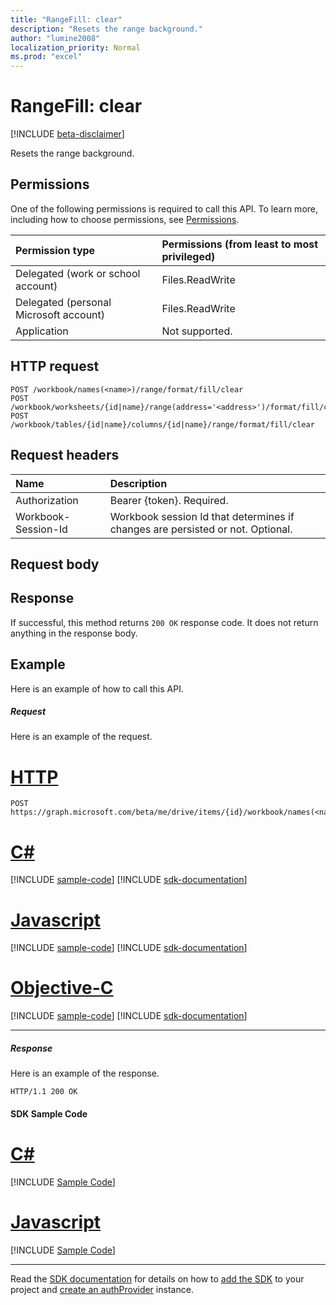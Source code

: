 ```yaml
---
title: "RangeFill: clear"
description: "Resets the range background."
author: "lumine2008"
localization_priority: Normal
ms.prod: "excel"
---
```


# RangeFill: clear

[!INCLUDE [beta-disclaimer](../../includes/beta-disclaimer.md)]

Resets the range background.
## Permissions
One of the following permissions is required to call this API. To learn more, including how to choose permissions, see [Permissions](/graph/permissions-reference).

|Permission type      | Permissions (from least to most privileged)              |
|:--------------------|:---------------------------------------------------------|
|Delegated (work or school account) | Files.ReadWrite    |
|Delegated (personal Microsoft account) | Files.ReadWrite    |
|Application | Not supported. |

## HTTP request
<!-- { "blockType": "ignored" } -->
```http
POST /workbook/names(<name>)/range/format/fill/clear
POST /workbook/worksheets/{id|name}/range(address='<address>')/format/fill/clear
POST /workbook/tables/{id|name}/columns/{id|name}/range/format/fill/clear

```
## Request headers
| Name       | Description|
|:---------------|:----------|
| Authorization  | Bearer {token}. Required. |
| Workbook-Session-Id  | Workbook session Id that determines if changes are persisted or not. Optional.|

## Request body

## Response

If successful, this method returns `200 OK` response code. It does not return anything in the response body.

## Example
Here is an example of how to call this API.
##### Request
Here is an example of the request.

# [HTTP](#tab/http)
<!-- {
  "blockType": "request",
  "name": "rangefill_clear"
}-->
```http
POST https://graph.microsoft.com/beta/me/drive/items/{id}/workbook/names(<name>)/range/format/fill/clear
```
# [C#](#tab/csharp)
[!INCLUDE [sample-code](../includes/snippets/csharp/rangefill-clear-csharp-snippets.md)]
[!INCLUDE [sdk-documentation](../includes/snippets/snippets-sdk-documentation-link.md)]

# [Javascript](#tab/javascript)
[!INCLUDE [sample-code](../includes/snippets/javascript/rangefill-clear-javascript-snippets.md)]
[!INCLUDE [sdk-documentation](../includes/snippets/snippets-sdk-documentation-link.md)]

# [Objective-C](#tab/objc)
[!INCLUDE [sample-code](../includes/snippets/objc/rangefill-clear-objc-snippets.md)]
[!INCLUDE [sdk-documentation](../includes/snippets/snippets-sdk-documentation-link.md)]

---


##### Response
Here is an example of the response. 
<!-- {
  "blockType": "response",
  "truncated": true,
  "@odata.type": "microsoft.graph.none"
} -->
```http
HTTP/1.1 200 OK
```
#### SDK Sample Code
# [C#](#tab/CS)
[!INCLUDE [Sample Code]( ../includes/rangefill_clear-CS-snippets.md)]

# [Javascript](#tab/Javascript)
[!INCLUDE [Sample Code]( ../includes/rangefill_clear-Javascript-snippets.md)]

---

Read the [SDK documentation](https://docs.microsoft.com/en-us/graph/sdks/sdks-overview) for details on how to [add the SDK](https://docs.microsoft.com/en-us/graph/sdks/sdk-installation) to your project and [create an authProvider](https://docs.microsoft.com/en-us/graph/sdks/choose-authentication-providers) instance.


<!-- uuid: 8fcb5dbc-d5aa-4681-8e31-b001d5168d79
2015-10-25 14:57:30 UTC -->
<!--
{
  "type": "#page.annotation",
  "description": "RangeFill: clear",
  "keywords": "",
  "section": "documentation",
  "tocPath": "",
  "suppressions": [
    "Error: /api-reference/beta/api/rangefill-clear.md:\r\n      Exception processing links.\r\n    System.ArgumentException: Link Definition was null. Link text: !INCLUDE [Sample Code]( ../includes/rangefill_clear-CS-snippets.md)\r\n      at ApiDoctor.Validation.DocFile.get_LinkDestinations()\r\n      at ApiDoctor.Validation.DocSet.ValidateLinks(Boolean includeWarnings, String[] relativePathForFiles, IssueLogger issues, Boolean requireFilenameCaseMatch, Boolean printOrphanedFiles)",
    "Error: /api-reference/beta/api/rangefill-clear.md:\r\n      Exception processing links.\r\n    System.ArgumentException: Link Definition was null. Link text: !INCLUDE [Sample Code]( ../includes/rangefill_clear-Javascript-snippets.md)\r\n      at ApiDoctor.Validation.DocFile.get_LinkDestinations()\r\n      at ApiDoctor.Validation.DocSet.ValidateLinks(Boolean includeWarnings, String[] relativePathForFiles, IssueLogger issues, Boolean requireFilenameCaseMatch, Boolean printOrphanedFiles)",
    "Error: /api-reference/beta/api/rangefill-clear.md:\r\n      Exception processing links.\r\n    System.ArgumentException: Link Definition was null. Link text: !INCLUDE [beta-disclaimer](../../includes/beta-disclaimer.md)\r\n      at ApiDoctor.Validation.DocFile.get_LinkDestinations()\r\n      at ApiDoctor.Validation.DocSet.ValidateLinks(Boolean includeWarnings, String[] relativePathForFiles, IssueLogger issues, Boolean requireFilenameCaseMatch, Boolean printOrphanedFiles)"
  ]
}
-->
